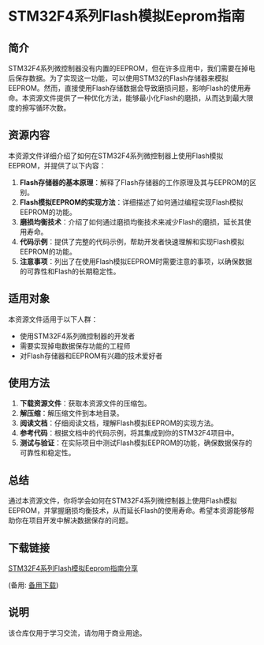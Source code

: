# STM32F4系列Flash模拟Eeprom指南

## 简介

STM32F4系列微控制器没有内置的EEPROM，但在许多应用中，我们需要在掉电后保存数据。为了实现这一功能，可以使用STM32的Flash存储器来模拟EEPROM。然而，直接使用Flash存储数据会导致磨损问题，影响Flash的使用寿命。本资源文件提供了一种优化方法，能够最小化Flash的磨损，从而达到最大限度的擦写循环次数。

## 资源内容

本资源文件详细介绍了如何在STM32F4系列微控制器上使用Flash模拟EEPROM，并提供了以下内容：

1. **Flash存储器的基本原理**：解释了Flash存储器的工作原理及其与EEPROM的区别。
2. **Flash模拟EEPROM的实现方法**：详细描述了如何通过编程实现Flash模拟EEPROM的功能。
3. **磨损均衡技术**：介绍了如何通过磨损均衡技术来减少Flash的磨损，延长其使用寿命。
4. **代码示例**：提供了完整的代码示例，帮助开发者快速理解和实现Flash模拟EEPROM的功能。
5. **注意事项**：列出了在使用Flash模拟EEPROM时需要注意的事项，以确保数据的可靠性和Flash的长期稳定性。

## 适用对象

本资源文件适用于以下人群：

- 使用STM32F4系列微控制器的开发者
- 需要实现掉电数据保存功能的工程师
- 对Flash存储器和EEPROM有兴趣的技术爱好者

## 使用方法

1. **下载资源文件**：获取本资源文件的压缩包。
2. **解压缩**：解压缩文件到本地目录。
3. **阅读文档**：仔细阅读文档，理解Flash模拟EEPROM的实现方法。
4. **参考代码**：根据文档中的代码示例，将其集成到你的STM32F4项目中。
5. **测试与验证**：在实际项目中测试Flash模拟EEPROM的功能，确保数据保存的可靠性和稳定性。

## 总结

通过本资源文件，你将学会如何在STM32F4系列微控制器上使用Flash模拟EEPROM，并掌握磨损均衡技术，从而延长Flash的使用寿命。希望本资源能够帮助你在项目开发中解决数据保存的问题。

## 下载链接
[STM32F4系列Flash模拟Eeprom指南分享](https://pan.quark.cn/s/75e26da270ba) 

(备用: [备用下载](https://pan.baidu.com/s/1AIkkLqLJLrNs_1DyxL80ZA?pwd=1234))

## 说明

该仓库仅用于学习交流，请勿用于商业用途。
